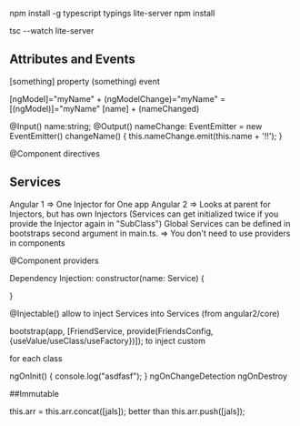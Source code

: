 npm install -g typescript typings lite-server
npm install

tsc --watch
lite-server


## Attributes and Events
[something] property
(something) event

[ngModel]="myName" + (ngModelChange)="myName" = [(ngModel)]="myName"
[name] + (nameChanged)

 @Input() name:string;
 @Output() nameChange: EventEmitter<string> = new EventEmitter()
 changeName() {
    this.nameChange.emit(this.name + '!!');
 }
 
 @Component
 directives
 
 ## Services
 
Angular 1 => One Injector for One app
Angular 2 => Looks at parent for Injectors, but has own Injectors (Services can get initialized twice if you provide the Injector again in "SubClass")
Global Services can be defined in bootstraps second argument in main.ts. => You don't need to use providers in components

 @Component
 providers
 
 Dependency Injection:
  constructor(name: Service) {
  
  }
  
 @Injectable() allow to inject Services into Services (from angular2/core)
 
 bootstrap(app, [FriendService, provide(FriendsConfig, {useValue/useClass/useFactory})]); to inject custom
 
 for each class
 
  ngOnInit() {
    console.log("asdfasf");
 }
 ngOnChangeDetection
 ngOnDestroy


##Immutable

this.arr = this.arr.concat([jals]);
better than
this.arr.push([jals]);

